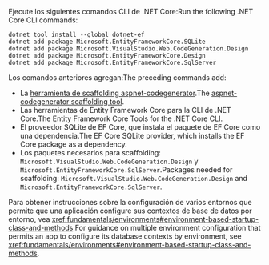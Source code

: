 <span data-ttu-id="ed4e4-101">Ejecute los siguientes comandos CLI de .NET Core:</span><span class="sxs-lookup"><span data-stu-id="ed4e4-101">Run the following .NET Core CLI commands:</span></span>

```dotnetcli
dotnet tool install --global dotnet-ef
dotnet add package Microsoft.EntityFrameworkCore.SQLite
dotnet add package Microsoft.VisualStudio.Web.CodeGeneration.Design
dotnet add package Microsoft.EntityFrameworkCore.Design
dotnet add package Microsoft.EntityFrameworkCore.SqlServer
```

<span data-ttu-id="ed4e4-102">Los comandos anteriores agregan:</span><span class="sxs-lookup"><span data-stu-id="ed4e4-102">The preceding commands add:</span></span>

* <span data-ttu-id="ed4e4-103">La [herramienta de scaffolding aspnet-codegenerator](xref:fundamentals/tools/dotnet-aspnet-codegenerator).</span><span class="sxs-lookup"><span data-stu-id="ed4e4-103">The [aspnet-codegenerator scaffolding tool](xref:fundamentals/tools/dotnet-aspnet-codegenerator).</span></span>
* <span data-ttu-id="ed4e4-104">Las herramientas de Entity Framework Core para la CLI de .NET Core.</span><span class="sxs-lookup"><span data-stu-id="ed4e4-104">The Entity Framework Core Tools for the .NET Core CLI.</span></span>
* <span data-ttu-id="ed4e4-105">El proveedor SQLite de EF Core, que instala el paquete de EF Core como una dependencia.</span><span class="sxs-lookup"><span data-stu-id="ed4e4-105">The EF Core SQLite provider, which installs the EF Core package as a dependency.</span></span>
* <span data-ttu-id="ed4e4-106">Los paquetes necesarios para scaffolding: `Microsoft.VisualStudio.Web.CodeGeneration.Design` y `Microsoft.EntityFrameworkCore.SqlServer`.</span><span class="sxs-lookup"><span data-stu-id="ed4e4-106">Packages needed for scaffolding: `Microsoft.VisualStudio.Web.CodeGeneration.Design` and `Microsoft.EntityFrameworkCore.SqlServer`.</span></span>

<span data-ttu-id="ed4e4-107">Para obtener instrucciones sobre la configuración de varios entornos que permite que una aplicación configure sus contextos de base de datos por entorno, vea <xref:fundamentals/environments#environment-based-startup-class-and-methods>.</span><span class="sxs-lookup"><span data-stu-id="ed4e4-107">For guidance on multiple environment configuration that permits an app to configure its database contexts by environment, see <xref:fundamentals/environments#environment-based-startup-class-and-methods>.</span></span>
